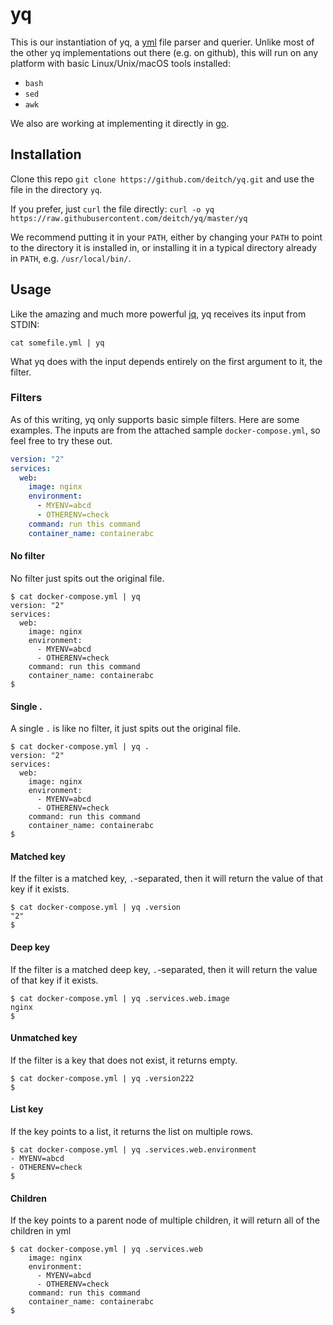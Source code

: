 # yq

This is our instantiation of yq, a [yml](yaml.org) file parser and querier. Unlike most of the other yq implementations out there (e.g. on github), this will run on any platform with basic Linux/Unix/macOS tools installed:

* `bash`
* `sed`
* `awk`

We also are working at implementing it directly in [go](golang.org).

## Installation
Clone this repo `git clone https://github.com/deitch/yq.git` and use the file in the directory `yq`.

If you prefer, just `curl` the file directly: `curl -o yq https://raw.githubusercontent.com/deitch/yq/master/yq`

We recommend putting it in your `PATH`, either by changing your `PATH` to point to the directory it is installed in, or installing it in a typical directory already in `PATH`, e.g. `/usr/local/bin/`.

## Usage
Like the amazing and much more powerful [jq](https://stedolan.github.io/jq), yq receives its input from STDIN:

````
cat somefile.yml | yq
````

What yq does with the input depends entirely on the first argument to it, the filter.

### Filters
As of this writing, yq only supports basic simple filters. Here are some examples. The inputs are from the attached sample `docker-compose.yml`, so feel free to try these out.

````yml
version: "2"
services:
  web:
    image: nginx
    environment:
      - MYENV=abcd
      - OTHERENV=check
    command: run this command
    container_name: containerabc
````

#### No filter
No filter just spits out the original file.

````
$ cat docker-compose.yml | yq
version: "2"
services:
  web:
    image: nginx
    environment:
      - MYENV=abcd
      - OTHERENV=check
    command: run this command
    container_name: containerabc
$
````

#### Single .
A single `.` is like no filter, it just spits out the original file.

````
$ cat docker-compose.yml | yq .
version: "2"
services:
  web:
    image: nginx
    environment:
      - MYENV=abcd
      - OTHERENV=check
    command: run this command
    container_name: containerabc
$
````


#### Matched key
If the filter is a matched key, `.`-separated, then it will return the value of that key if it exists.

````
$ cat docker-compose.yml | yq .version
"2"
$
````

#### Deep key
If the filter is a matched deep key, `.`-separated, then it will return the value of that key if it exists.

````
$ cat docker-compose.yml | yq .services.web.image
nginx
$
````

#### Unmatched key
If the filter is a key that does not exist, it returns empty.

````
$ cat docker-compose.yml | yq .version222
$
````

#### List key
If the key points to a list, it returns the list on multiple rows.

````
$ cat docker-compose.yml | yq .services.web.environment
- MYENV=abcd
- OTHERENV=check
$
````


#### Children
If the key points to a parent node of multiple children, it will return all of the children in yml

````
$ cat docker-compose.yml | yq .services.web
    image: nginx
    environment:
      - MYENV=abcd
      - OTHERENV=check
    command: run this command
    container_name: containerabc
$
````
